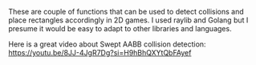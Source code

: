 These are couple of functions that can be used to detect collisions and place rectangles accordingly in 2D games. I used raylib and Golang but I presume it would be easy to adapt to other libraries and languages.

Here is a great video about Swept AABB collision detection: https://youtu.be/8JJ-4JgR7Dg?si=H9hBhQXYtQbFAyef